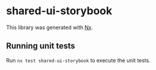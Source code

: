 # shared-ui-storybook

This library was generated with [Nx](https://nx.dev).

## Running unit tests

Run `nx test shared-ui-storybook` to execute the unit tests.
